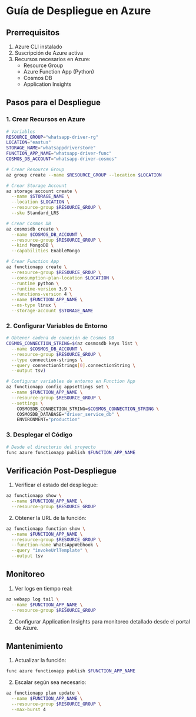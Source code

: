 # Guía de Despliegue en Azure

## Prerrequisitos

1. Azure CLI instalado
2. Suscripción de Azure activa
3. Recursos necesarios en Azure:
   - Resource Group
   - Azure Function App (Python)
   - Cosmos DB
   - Application Insights

## Pasos para el Despliegue

### 1. Crear Recursos en Azure

```bash
# Variables
RESOURCE_GROUP="whatsapp-driver-rg"
LOCATION="eastus"
STORAGE_NAME="whatsappdriverstore"
FUNCTION_APP_NAME="whatsapp-driver-func"
COSMOS_DB_ACCOUNT="whatsapp-driver-cosmos"

# Crear Resource Group
az group create --name $RESOURCE_GROUP --location $LOCATION

# Crear Storage Account
az storage account create \
  --name $STORAGE_NAME \
  --location $LOCATION \
  --resource-group $RESOURCE_GROUP \
  --sku Standard_LRS

# Crear Cosmos DB
az cosmosdb create \
  --name $COSMOS_DB_ACCOUNT \
  --resource-group $RESOURCE_GROUP \
  --kind MongoDB \
  --capabilities EnableMongo

# Crear Function App
az functionapp create \
  --resource-group $RESOURCE_GROUP \
  --consumption-plan-location $LOCATION \
  --runtime python \
  --runtime-version 3.9 \
  --functions-version 4 \
  --name $FUNCTION_APP_NAME \
  --os-type linux \
  --storage-account $STORAGE_NAME
```

### 2. Configurar Variables de Entorno

```bash
# Obtener cadena de conexión de Cosmos DB
COSMOS_CONNECTION_STRING=$(az cosmosdb keys list \
  --name $COSMOS_DB_ACCOUNT \
  --resource-group $RESOURCE_GROUP \
  --type connection-strings \
  --query connectionStrings[0].connectionString \
  --output tsv)

# Configurar variables de entorno en Function App
az functionapp config appsettings set \
  --name $FUNCTION_APP_NAME \
  --resource-group $RESOURCE_GROUP \
  --settings \
    COSMOSDB_CONNECTION_STRING=$COSMOS_CONNECTION_STRING \
    COSMOSDB_DATABASE="driver_service_db" \
    ENVIRONMENT="production"
```

### 3. Desplegar el Código

```bash
# Desde el directorio del proyecto
func azure functionapp publish $FUNCTION_APP_NAME
```

## Verificación Post-Despliegue

1. Verificar el estado del despliegue:
```bash
az functionapp show \
  --name $FUNCTION_APP_NAME \
  --resource-group $RESOURCE_GROUP
```

2. Obtener la URL de la función:
```bash
az functionapp function show \
  --name $FUNCTION_APP_NAME \
  --resource-group $RESOURCE_GROUP \
  --function-name WhatsAppWebhook \
  --query "invokeUrlTemplate" \
  --output tsv
```

## Monitoreo

1. Ver logs en tiempo real:
```bash
az webapp log tail \
  --name $FUNCTION_APP_NAME \
  --resource-group $RESOURCE_GROUP
```

2. Configurar Application Insights para monitoreo detallado desde el portal de Azure.

## Mantenimiento

1. Actualizar la función:
```bash
func azure functionapp publish $FUNCTION_APP_NAME
```

2. Escalar según sea necesario:
```bash
az functionapp plan update \
  --name $FUNCTION_APP_NAME \
  --resource-group $RESOURCE_GROUP \
  --max-burst 4
```
